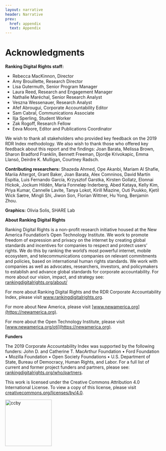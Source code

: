 ```yaml
---
layout: narrative
header: Narrative
prev:
  href: appendix
  text: Appendix
---
```

Acknowledgments
===============

**Ranking Digital Rights staff:**

- Rebecca MacKinnon, Director
- Amy Brouillette, Research Director
- Lisa Gutermuth, Senior Program Manager
- Laura Reed, Research and Engagement Manager
- Nathalie Maréchal, Senior Research Analyst
- Veszna Wessenauer, Research Analyst
- Afef Abrougui, Corporate Accountability Editor
- Sam Cabral, Communications Associate
- Ilja Sperling, Student Worker
- Zak Rogoff, Research Fellow
- Eeva Moore, Editor and Publications Coordinator
 
We wish to thank all stakeholders who provided key feedback on the 2019 RDR Index methodology. We also wish to thank those who offered key feedback about this report and the findings: Joan Barata, Melissa Brown, Sharon Bradford Franklin, Bennett Freeman, Djordje Krivokapic, Emma Llansó, Deirdre K. Mulligan, Courtney Radsch.

**Contributing researchers:** Shazeda Ahmed, Ope Akanbi, Mariam Al Shafie, Mariia Altergot, Grant Baker, Joan Barata, Alex Comninos, David Martín Espitia, Luis Fernando García, Krzysztof Garstka, Kirsten Gollatz, Elonnai Hickok, Jockum Hildén, Maria Fonneløp Inderberg, Abed Kataya, Kelly Kim, Priya Kumar, Cannelle Lavite, Tanya Lokot, Kirill Miazine, Outi Puukko, Kjetil Wick Sætre, Mingli Shi, Jiwon Son, Florian Wittner, Hu Yong, Benjamin Zhou.

**Graphics:** Olivia Solis, SHARE Lab

**About Ranking Digital Rights**

Ranking Digital Rights is a non-profit research initiative housed at the New America Foundation’s Open Technology Institute. We work to promote freedom of expression and privacy on the internet by creating global standards and incentives for companies to respect and protect users’ rights. We do this by ranking the world’s most powerful internet, mobile ecosystem, and telecommunications companies on relevant commitments and policies, based on international human rights standards. We work with companies as well as advocates, researchers, investors, and policymakers to establish and advance global standards for corporate accountability. For more about our vision, impact, and strategy see: [rankingdigitalrights.org/about/](/about/)

For more about Ranking Digital Rights and the RDR Corporate Accountability Index, please visit <a>www.rankingdigitalrights.org</a>.

For more about New America, please visit [www.newamerica.org](https://newamerica.org).

For more about the Open Technology Institute, please visit [www.newamerica.org/oti](https://newamerica.org).

**Funders**

The 2019 Corporate Accountability Index was supported by the following funders: John D. and Catherine T. MacArthur Foundation • Ford Foundation • Mozilla Foundation • Open Society Foundations • U.S. Department of State, Bureau of Democracy, Human Rights, and Labor. For a full list of current and former project funders and partners, please see: [rankingdigitalrights.org/who/partners](/who/partners).

This work is licensed under the Creative Commons Attribution 4.0 International License. To view a copy of this license, please visit [creativecommons.org/licenses/by/4.0](https://creativecommons.org/licenses/by/4.0/).

<img src="{{ site.baseurl }}/assets/graphics/content/ccby.png" alt="ccby" title="ccby" align="left" style="width:150px;height:auto;" />


